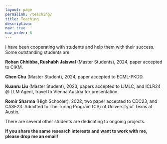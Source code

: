```yaml
---
layout: page
permalink: /teaching/
title: Teaching
description:
nav: true
nav_order: 6
---
```


I have been cooperating with students and help them with their success. Some outstanding students are:

**Rohan Chhibba, Rushabh Jaiswal** (Master Students), 2024, paper accepted to CIKM. <br>

**Chen Chu** (Master Student), 2024, paper accepted to ECML-PKDD. <br>

**Kuanru Liu** (Master Student), 2023, papers accepted to IJMLC, and ICLR24 @ LLM Agent, travel to Vienna Austria for presentation. <br>

**Romir Sharma** (High Schooler), 2022, two paper accepted to CDC23, and CASE23. Admitted to The Turing Program (CS) of University of Texas at Austin. <br>

There are several other students are dedicating to ongoing projects.

**If you share the same research interests and want to work with me, please drop me an email!**
